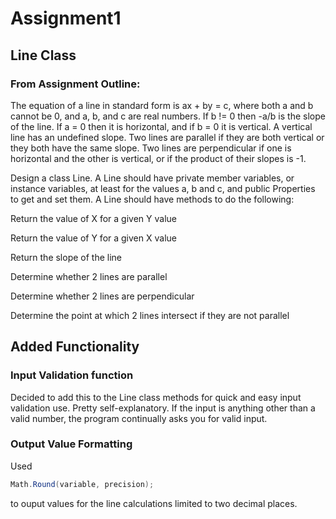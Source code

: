 ﻿# Assignment1

## Line Class

### From Assignment Outline:

The equation of a line in standard form is ax + by = c, where both a and b cannot be 0, and a, b, and c are real numbers. If b != 0 then -a/b is the slope of the line. If a = 0 then it is horizontal, and if b = 0 it is vertical. A vertical line has an undefined slope. Two lines are parallel if they are both vertical or they both have the same slope. Two lines are perpendicular if one is horizontal and the other is vertical, or if the product of their slopes is -1.

Design a class Line. A Line should have private member variables, or instance variables, at least for the values a, b and c, and public Properties to get and set them. A Line should have methods to do the following:

Return the value of X for a given Y value

Return the value of Y for a given X value

Return the slope of the line

Determine whether 2 lines are parallel

Determine whether 2 lines are perpendicular

Determine the point at which 2 lines intersect if they are not parallel


## Added Functionality

### Input Validation function

Decided to add this to the Line class methods for quick and easy
input validation use. Pretty self-explanatory. If the input is anything
other than a valid number, the program continually asks you for valid
input.

### Output Value Formatting

Used
```cs
Math.Round(variable, precision);
```
to ouput values for the line calculations limited to two decimal places.
